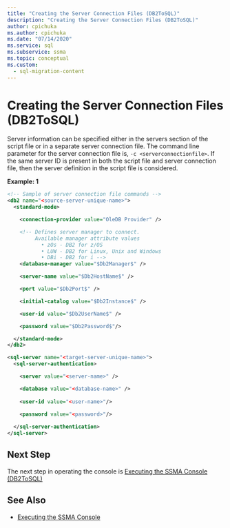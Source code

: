 ```yaml
---
title: "Creating the Server Connection Files (DB2ToSQL)"
description: "Creating the Server Connection Files (DB2ToSQL)"
author: cpichuka
ms.author: cpichuka
ms.date: "07/14/2020"
ms.service: sql
ms.subservice: ssma
ms.topic: conceptual
ms.custom:
  - sql-migration-content
---
```


# Creating the Server Connection Files (DB2ToSQL)

Server information can be specified either in the servers section of the script file or in a separate server connection file. The command line parameter for the server connection file is, `-c <serverconnectionfile>`. If the same server ID is present in both the script file and server connection file, then the server definition in the script file is considered.

**Example: 1**

```xml
<!-- Sample of server connection file commands -->
<db2 name="<source-server-unique-name>">
  <standard-mode>

    <connection-provider value="OleDB Provider" />

    <!-- Defines server manager to connect.
         Available manager attribute values
           • zOs - DB2 for z/OS
           • LUW - DB2 for Linux, Unix and Windows
           • DBi - DB2 for i -->
    <database-manager value="$Db2Manager$" />

    <server-name value="$Db2HostName$" />

    <port value="$Db2Port$" />

    <initial-catalog value="$Db2Instance$" />

    <user-id value="$Db2UserName$" />

    <password value="$Db2Password$"/>

  </standard-mode>
</db2>
```

```xml
<sql-server name="<target-server-unique-name>">
  <sql-server-authentication>

    <server value="<server-name>" />

    <database value="<database-name>" />
  
    <user-id value="<user-name>"/>
  
    <password value="<password>"/>

  </sql-server-authentication>
</sql-server>
```

## Next Step

The next step in operating the console is [Executing the SSMA Console &#40;DB2ToSQL&#41;](../../ssma/db2/executing-the-ssma-console-db2tosql.md)

## See Also

- [Executing the SSMA Console](./executing-the-ssma-console-db2tosql.md)
